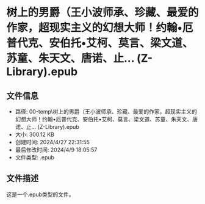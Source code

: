 ﻿# 树上的男爵（王小波师承、珍藏、最爱的作家，超现实主义的幻想大师！约翰•厄普代克、安伯托•艾柯、莫言、梁文道、苏童、朱天文、唐诺、止... (Z-Library).epub

## 文件信息
- 路径: 00-temp\树上的男爵（王小波师承、珍藏、最爱的作家，超现实主义的幻想大师！约翰•厄普代克、安伯托•艾柯、莫言、梁文道、苏童、朱天文、唐诺、止... (Z-Library).epub
- 大小: 300.12 KB
- 创建时间: 2024/4/27 22:31:55
- 最后修改时间: 2024/4/9 18:05:57
- 文件类型: .epub

## 文件描述
这是一个.epub类型的文件。

